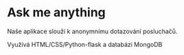 # Ask me anything 

Naše aplikace slouží k anonymnímu dotazování posluchačů.

Využívá HTML/CSS/Python-flask a databázi MongoDB

